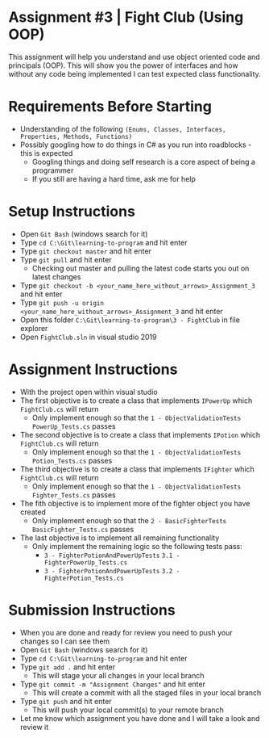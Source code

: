 # Assignment #3 | Fight Club (Using OOP)

This assignment will help you understand and use object oriented code and principals (OOP). This will show you the power of interfaces and how without any code being implemented I can test expected class functionality.

# Requirements Before Starting

* Understanding of the following `(Enums, Classes, Interfaces, Properties, Methods, Functions)`
* Possibly googling how to do things in C# as you run into roadblocks - this is expected
  * Googling things and doing self research is a core aspect of being a programmer
  * If you still are having a hard time, ask me for help

# Setup Instructions

* Open `Git Bash` (windows search for it)
* Type `cd C:\Git\learning-to-program` and hit enter
* Type `git checkout master` and hit enter
* Type `git pull` and hit enter
  * Checking out master and pulling the latest code starts you out on latest changes
* Type `git checkout -b <your_name_here_without_arrows>_Assignment_3` and hit enter
* Type `git push -u origin <your_name_here_without_arrows>_Assignment_3` and hit enter
* Open this folder `C:\Git\learning-to-program\3 - FightClub` in file explorer
* Open `FightClub.sln` in visual studio 2019

# Assignment Instructions

* With the project open within visual studio
* The first objective is to create a class that implements `IPowerUp` which `FightClub.cs` will return
  * Only implement enough so that the `1 - ObjectValidationTests` `PowerUp_Tests.cs` passes
* The second objective is to create a class that implements `IPotion` which `FightClub.cs` will return
  * Only implement enough so that the `1 - ObjectValidationTests` `Potion_Tests.cs` passes
* The third objective is to create a class that implements `IFighter` which `FightClub.cs` will return
  * Only implement enough so that the `1 - ObjectValidationTests` `Fighter_Tests.cs` passes
* The fith objective is to implement more of the fighter object you have created
  * Only implement enough so that the `2 - BasicFighterTests` `BasicFighter_Tests.cs` passes
* The last objective is to implement all remaining functionality
  * Only implement the remaining logic so the following tests pass:
    * `3 - FighterPotionAndPowerUpTests` `3.1 - FighterPowerUp_Tests.cs`
    * `3 - FighterPotionAndPowerUpTests` `3.2 - FighterPotion_Tests.cs`
  
# Submission Instructions

* When you are done and ready for review you need to push your changes so I can see them
* Open `Git Bash` (windows search for it)
* Type `cd C:\Git\learning-to-program` and hit enter
* Type `git add .` and hit enter
  * This will stage your all changes in your local branch
* Type `git commit -m "Assignment Changes"` and hit enter
  * This will create a commit with all the staged files in your local branch
* Type `git push` and hit enter
  * This will push your local commit(s) to your remote branch
* Let me know which assignment you have done and I will take a look and review it
